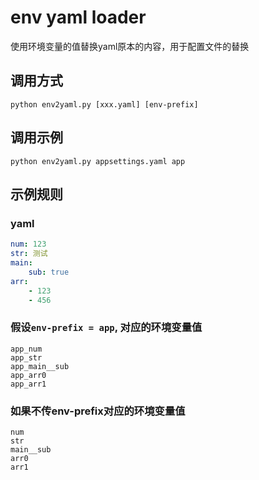 # env yaml loader

使用环境变量的值替换yaml原本的内容，用于配置文件的替换

## 调用方式
```shell
python env2yaml.py [xxx.yaml] [env-prefix]
```

## 调用示例
```shell
python env2yaml.py appsettings.yaml app
```

## 示例规则

### yaml
```yaml
num: 123
str: 测试
main:
    sub: true
arr:
    - 123
    - 456
```

### 假设`env-prefix = app`, 对应的环境变量值
```
app_num
app_str
app_main__sub
app_arr0
app_arr1
```

### 如果不传env-prefix对应的环境变量值
```
num
str
main__sub
arr0
arr1
```